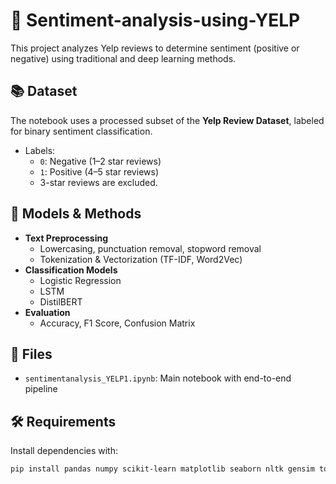 # 📝 Sentiment-analysis-using-YELP

This project analyzes Yelp reviews to determine sentiment (positive or negative) using traditional and deep learning methods.

## 📚 Dataset
The notebook uses a processed subset of the **Yelp Review Dataset**, labeled for binary sentiment classification.

- Labels:
  - `0`: Negative (1–2 star reviews)
  - `1`: Positive (4–5 star reviews)
  - 3-star reviews are excluded.

## 🚀 Models & Methods
- **Text Preprocessing**
  - Lowercasing, punctuation removal, stopword removal
  - Tokenization & Vectorization (TF-IDF, Word2Vec)
- **Classification Models**
  - Logistic Regression
  - LSTM
  - DistilBERT
- **Evaluation**
  - Accuracy, F1 Score, Confusion Matrix

## 📁 Files
- `sentimentanalysis_YELP1.ipynb`: Main notebook with end-to-end pipeline

## 🛠 Requirements

Install dependencies with:

```bash
pip install pandas numpy scikit-learn matplotlib seaborn nltk gensim torch transformers
